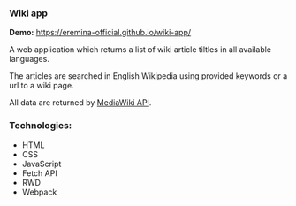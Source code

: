 ### Wiki app

**Demo:** https://eremina-official.github.io/wiki-app/

A web application which returns a list of wiki article tiltles in all available languages.

The articles are searched in English Wikipedia using provided keywords or a url to a wiki page.

All data are returned by [MediaWiki API](https://www.mediawiki.org/wiki/API:Main_page).

### Technologies:
- HTML
- CSS
- JavaScript
- Fetch API
- RWD
- Webpack